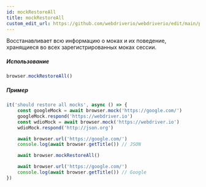 ```yaml
---
id: mockRestoreAll
title: mockRestoreAll
custom_edit_url: https://github.com/webdriverio/webdriverio/edit/main/packages/webdriverio/src/commands/browser/mockRestoreAll.ts
---
```


Восстанавливает всю информацию о моках и их поведение, хранящиеся во всех зарегистрированных
моках сессии.

##### Использование

```js
browser.mockRestoreAll()
```

##### Пример

```js title="mockRestoreAll.js"
it('should restore all mocks', async () => {
    const googleMock = await browser.mock('https://google.com/')
    googleMock.respond('https://webdriver.io')
    const wdioMock = await browser.mock('https://webdriver.io')
    wdioMock.respond('http://json.org')

    await browser.url('https://google.com/')
    console.log(await browser.getTitle()) // JSON

    await browser.mockRestoreAll()

    await browser.url('https://google.com/')
    console.log(await browser.getTitle()) // Google
})
```
